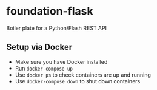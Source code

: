 # foundation-flask
Boiler plate for a Python/Flash REST API

## Setup via Docker
- Make sure you have Docker installed
- Run `docker-compose up`
- Use `docker ps` to check containers are up and running
- Use `docker-compose down` to shut down containers
